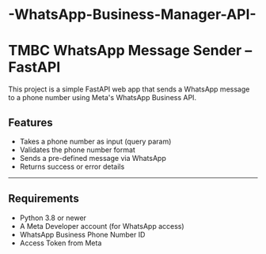 # -WhatsApp-Business-Manager-API-


# TMBC WhatsApp Message Sender – FastAPI

This project is a simple FastAPI web app that sends a WhatsApp message to a phone number using Meta's WhatsApp Business API.

## Features

- Takes a phone number as input (query param)
- Validates the phone number format
- Sends a pre-defined message via WhatsApp
- Returns success or error details

---

##  Requirements

- Python 3.8 or newer
- A Meta Developer account (for WhatsApp access)
- WhatsApp Business Phone Number ID
- Access Token from Meta

